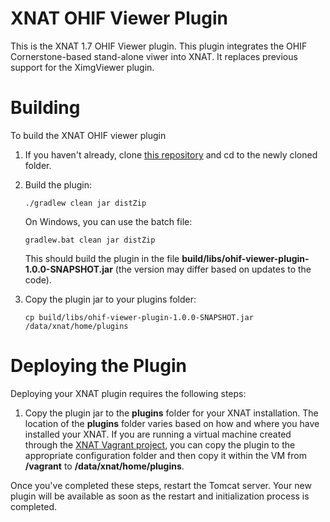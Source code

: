 # XNAT OHIF Viewer Plugin #

This is the XNAT 1.7 OHIF Viewer plugin. This plugin integrates the OHIF Cornerstone-based stand-alone viwer into
XNAT. It replaces previous support for the XimgViewer plugin.

# Building #

To build the XNAT OHIF viewer plugin

1. If you haven't already, clone [this repository](https://bitbucket.org/xnatx/ohif-viewer-plugin.git) and cd to the newly cloned folder.

1. Build the plugin:

    `./gradlew clean jar distZip` 
    
    On Windows, you can use the batch file:
    
    `gradlew.bat clean jar distZip`
    
    This should build the plugin in the file **build/libs/ohif-viewer-plugin-1.0.0-SNAPSHOT.jar** 
    (the version may differ based on updates to the code).
    
1. Copy the plugin jar to your plugins folder: 

    `cp build/libs/ohif-viewer-plugin-1.0.0-SNAPSHOT.jar /data/xnat/home/plugins`

# Deploying the Plugin #

Deploying your XNAT plugin requires the following steps:

1. Copy the plugin jar to the **plugins** folder for your XNAT installation. The location of the 
**plugins** folder varies based on how and where you have installed your XNAT. If you are running 
a virtual machine created through the [XNAT Vagrant project](https://bitbucket/xnatdev/xnat-vagrant.git),
you can copy the plugin to the appropriate configuration folder and then copy it within the VM from 
**/vagrant** to **/data/xnat/home/plugins**.

Once you've completed these steps, restart the Tomcat server. Your new plugin will be available as soon 
as the restart and initialization process is completed.

